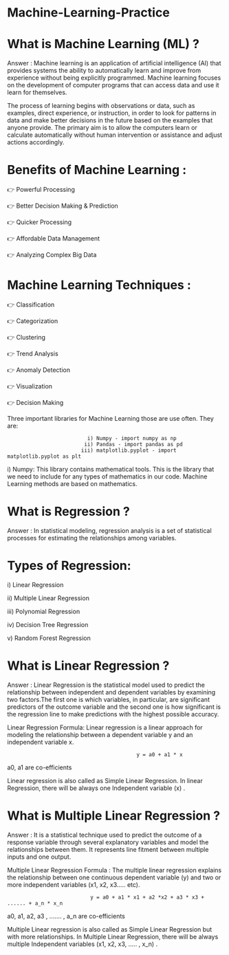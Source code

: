 # Machine-Learning-Practice

# What is Machine Learning (ML) ?

Answer : Machine learning is an application of artificial intelligence (AI) that provides systems the ability to automatically learn and improve from experience without being explicitly programmed. Machine learning focuses on the development of computer programs that can access data and use it learn for themselves.

The process of learning begins with observations or data, such as examples, direct experience, or instruction, in order to look for patterns in data and make better decisions in the future based on the examples that anyone provide. The primary aim is to allow the computers learn or calculate automatically without human intervention or assistance and adjust actions accordingly.

# Benefits of Machine Learning :

👉 Powerful Processing

👉 Better Decision Making & Prediction

👉 Quicker Processing

👉 Affordable Data Management

👉 Analyzing Complex Big Data

# Machine Learning Techniques :

👉 Classification

👉 Categorization

👉 Clustering

👉 Trend Analysis

👉 Anomaly Detection

👉 Visualization

👉 Decision Making

Three important libraries for Machine Learning those are use often. They are:
 
                              i) Numpy - import numpy as np
                             ii) Pandas - import pandas as pd
                            iii) matplotlib.pyplot - import matplotlib.pyplot as plt
                            
i) Numpy: This library contains mathematical tools. This is the library that we need to include for any types of mathematics in our code. Machine Learning methods are based on mathematics.
                              
# What is Regression ?

Answer : In statistical modeling, regression analysis is a set of statistical processes for estimating the relationships among variables.  

# Types of Regression:

  i) Linear Regression
  
 ii) Multiple Linear Regression
 
iii) Polynomial Regression

 iv) Decision Tree Regression
 
  v) Random Forest Regression
  
  
# What is Linear Regression ?
  
Answer : Linear Regression is the statistical model used to predict the relationship between independent and dependent variables by examining two factors.The first one is which variables, in particular, are significant predictors of the outcome variable and the second one is how significant is the regression line to make predictions with the highest possible accuracy. 

Linear Regression Formula: Linear regression is a linear approach for modeling the relationship between a dependent variable y and an independent variable x.
 
                                              y = a0 + a1 * x

a0, a1 are co-efficients

Linear regression is also called as Simple Linear Regression. In linear Regression, there will be always one Independent variable (x) .

# What is Multiple Linear Regression ?

Answer : It is a statistical technique used to predict the outcome of a response variable through several explanatory variables and model the relationships between them. It represents line fitment between multiple inputs and one output. 

Multiple Linear Regression Formula : The multiple linear regression explains the relationship between one continuous dependent variable (y) and two or more independent variables (x1, x2, x3..... etc).

                               y = a0 + a1 * x1 + a2 *x2 + a3 * x3 + ...... + a_n * x_n

a0, a1, a2, a3 , ....... , a_n are co-efficients

Multiple Linear regression is also called as Simple Linear Regression but with more relationships. In Multiple Linear Regression, there will be always multiple Independent variables (x1, x2, x3, ..... , x_n) .





